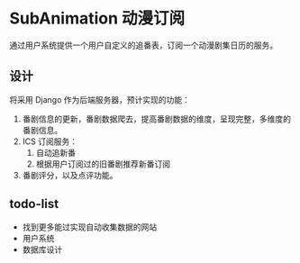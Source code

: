 # SubAnimation 动漫订阅

通过用户系统提供一个用户自定义的追番表，订阅一个动漫剧集日历的服务。

## 设计
将采用 Django 作为后端服务器，预计实现的功能：
1. 番剧信息的更新，番剧数据爬去，提高番剧数据的维度，呈现完整，多维度的番剧信息。
2. ICS 订阅服务：
    1. 自动追新番
    2. 根据用户订阅过的旧番剧推荐新番订阅
3. 番剧评分，以及点评功能。

## todo-list
- 找到更多能过实现自动收集数据的网站
- 用户系统
- 数据库设计

